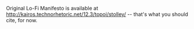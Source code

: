 Original Lo-Fi Manifesto is available at http://kairos.technorhetoric.net/12.3/topoi/stolley/ -- that's what you should cite, for now.

